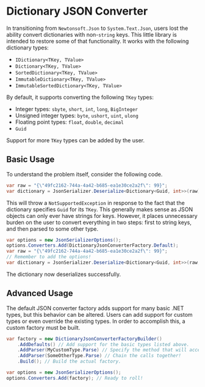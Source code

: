 # Dictionary JSON Converter

In transitioning from `Newtonsoft.Json` to `System.Text.Json`, users lost the ability convert dictionaries with non-`string` keys. This little library is intended to restore some of that functionality. It works with the following dictionary types:

- `IDictionary<TKey, TValue>`
- `Dictionary<TKey, TValue>`
- `SortedDictionary<TKey, TValue>`
- `ImmutableDictionary<TKey, TValue>`
- `ImmutableSortedDictionary<TKey, TValue>`

By default, it supports converting the following `TKey` types:

- Integer types: `sbyte`, `short`, `int`, `long`, `BigInteger`
- Unsigned integer types: `byte`, `ushort`, `uint`, `ulong`
- Floating point types: `float`, `double`, `decimal`
- `Guid`

Support for more `TKey` types can be added by the user.

## Basic Usage

To understand the problem itself, consider the following code.

```C#
var raw = "{\"49fc2162-744a-4a42-b685-ea1e30ce2a2f\": 99}";
var dictionary = JsonSerializer.Deserialize<Dictionary<Guid, int>>(raw);
```

This will throw a `NotSupportedException` in response to the fact that the dictionary specifies `Guid` for its `TKey`. This generally makes sense as JSON objects can only ever have strings for keys. However, it places unnecessary burden on the user to convert everything in two steps: first to string keys, and then parsed to some other type.

```C#
var options = new JsonSerializerOptions();
options.Converters.Add(DictionaryJsonConverterFactory.Default);
var raw = "{\"49fc2162-744a-4a42-b685-ea1e30ce2a2f\": 99}";
// Remember to add the options!
var dictionary = JsonSerializer.Deserialize<Dictionary<Guid, int>>(raw, options);
```

The dictionary now deserializes successfully.

## Advanced Usage

The default JSON converter factory adds support for many basic .NET types, but this behavior can be altered. Users can add support for custom types or even override the existing types. In order to accomplish this, a custom factory must be built.

```C#
var factory = new DictionaryJsonConverterFactoryBuilder()
    .AddDefaults() // Add support for the basic types listed above.
    .AddParser(MyCustomType.Parse) // Specify the method that will accept a string and return your type.
    .AddParser(SomeOtherType.Parse) // Chain the calls together!
    .Build(); // Build the actual factory.

var options = new JsonSerializerOptions();
options.Converters.Add(factory); // Ready to roll!
```
